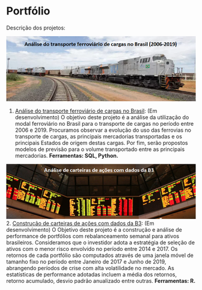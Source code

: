 # Portfólio
Descrição dos projetos:

![banner-ferrovias](https://github.com/twpinter/Portfolio/blob/gh-pages/images/banner-ferrovias.png)
 1. [Análise do transporte ferroviário de cargas no Brasil](https://github.com/twpinter/Projeto-Ferrovias/blob/master/Ferrovias-pandas.ipynb): (Em desenvolvimento) O objetivo deste projeto é a análise da utilização do modal ferroviário no Brasil para o transporte de cargas no período entre 2006 e 2019. Procuramos observar a evolução do uso das ferrovias no transporte de cargas, as principais mercadorias transportadas e os principais Estados de origem destas cargas. Por fim, serão propostos modelos de previsão para o volume transportado entre as principais mercadorias. **Ferramentas: SQL, Python.**

![banner-acoes](https://github.com/twpinter/Portfolio/blob/gh-pages/images/banner-acoes.png)
 2. [Construção de carteiras de ações com dados da B3](https://github.com/twpinter/Projeto-acoes): (Em desenvolvimento) O Objetivo deste projeto é a construção e análise de performance de portfólios com rebalanceamento semanal para ativos brasileiros. Consideramos que o investidor adota a estratégia de seleção de ativos com o menor risco envolvido no período entre 2014 e 2017. Os retornos de cada portfólio são computados através de uma janela móvel de tamanho fixo no período entre Janeiro de 2017 e Junho de 2019, abrangendo períodos de crise com alta volatilidade no mercado. As estatísticas de performance adotadas incluem a média dos retornos, retorno acumulado, desvio padrão anualizado entre outras. **Ferramentas: R.**
